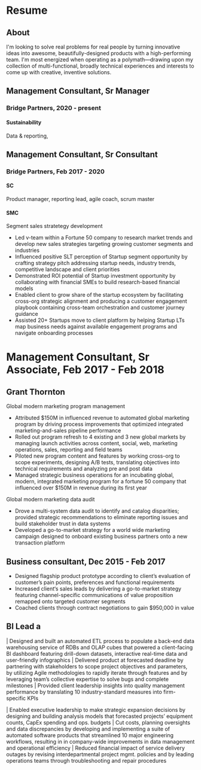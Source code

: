 # Resume

## About

I'm looking to solve real problems for real people by turning innovative ideas into awesome, beautifully-designed products with a high-performing team. I'm most energized when operating as a polymath—drawing upon my collection of multi-functional, broadly technical experiences and interests to come up with creative, inventive solutions.





## Management Consultant, Sr Manager
### Bridge Partners, 2020 - present

#### Sustainability
Data & reporting, 

## Management Consultant, Sr Consultant
### Bridge Partners, Feb 2017 - 2020
#### SC
Product manager, reporting lead, agile coach, scrum master


#### SMC
Segment sales stratetegy development
- Led v-team within a Fortune 50 company to research market trends and develop new sales strategies targeting growing customer segments and industries
- Influenced positive SLT perception of Startup segment opportunity by crafting strategy pitch addressing startup needs, industry trends, competitive landscape and client priorities
- Demonstrated ROI potential of Startup investment opportunity by collaborating with financial SMEs to build research-based financial models
- Enabled client to grow share of the startup ecosystem by facilitating cross-org strategic alignment and producing a customer engagement playbook containing cross-team orchestration and customer journey guidance
- Assisted 20+ Startups move to client platform by helping Startup LTs map business needs against available engagement programs and navigate onboarding processes

# Management Consultant, Sr Associate, Feb 2017 - Feb 2018
## Grant Thornton
Global modern marketing program management
- Attributed $150M in influenced revenue to automated global marketing program by driving process improvements that optimized integrated marketing-and-sales pipeline performance
- Rolled out program refresh to 4 existing and 3 new global markets by managing launch activities across content, social, web, marketing operations, sales, reporting and field teams
- Piloted new program content and features by working cross-org to scope experiments, designing A/B tests, translating objectives into technical requirements and analyzing pre and post data
- Managed strategic business operations for an incubating global, modern, integrated marketing program for a fortune 50 company that influenced over $150M in revenue during its first year



Global modern marketing data audit
- Drove a multi-system data audit to identify and catalog disparities; provided strategic recommendations to eliminate reporting issues and build stakeholder trust in data systems
- Developed a go-to-market strategy for a world wide marketing campaign designed to onboard existing business partners onto a new transaction platform



## Business consultant, Dec 2015 - Feb 2017
- Designed flagship product prototype according to client’s evaluation of customer’s pain points, preferences and functional requirements
- Increased client‘s sales leads by delivering a go-to-market strategy featuring channel-specific  communications of value proposition remapped onto targeted customer segments
- Coached clients through contract negotiations to gain $950,000 in value





## BI Lead a
| Designed and built an automated ETL process to populate a back-end data warehousing service of RDBs and OLAP cubes that powered a client-facing BI dashboard featuring drill-down datasets, interactive real-time data and user-friendly infographics
| Delivered product at forecasted deadline by partnering with stakeholders to scope project objectives and parameters, by utilizing Agile methodologies to rapidly iterate through features and by leveraging team’s collective expertise to solve bugs and complete milestones
| Provided client leadership insights into quality management performance by translating 10 industry-standard measures into firm-specific KPIs 



| Enabled executive leadership to make strategic expansion decisions by designing and building analysis models that forecasted projects’ equipment counts, CapEx spending and ops. budgets
| Cut costs, planning oversights and data discrepancies by developing and implementing a suite of automated software products that streamlined 10 major engineering workflows, resulting in in company-wide improvements in data management and operational efficiency 
| Reduced financial impact of service delivery outages by revising interdepartmental project mgmt. policies and by leading operations teams through troubleshooting and repair procedures
